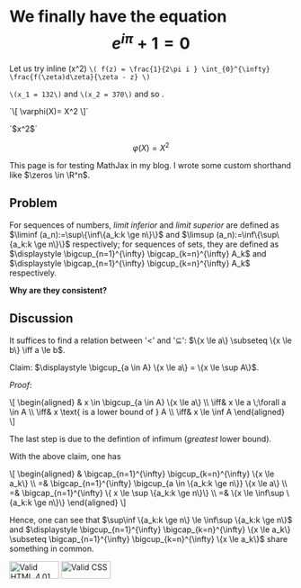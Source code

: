 <script type="text/javascript" async
  src="https://cdnjs.cloudflare.com/ajax/libs/mathjax/2.7.5/MathJax.js?config=TeX-MML-AM_CHTML">
</script>

# We finally have the equation $$e^{i\pi} + 1 = 0$$
Let us try inline \(x^2\) 
`\( f(z) = \frac{1}{2\pi i } \int_{0}^{\infty} \frac{f(\zeta)d\zeta}{\zeta - z} \)`

 `\(x_1 = 132\)` and `\(x_2 = 370\)` and so .
 
 <p>
`\[ \varphi(X)= X^2 \]`
</p>
`$x^2$`

$$  \varphi(X)= X^2 $$






<p>This page is for testing MathJax in my blog.  I wrote some custom
shorthand like $\zeros \in \R^n$.</p>

<h2>Problem</h2>

<p>For sequences of numbers, <em>limit inferior</em> and <em>limit
superior</em> are defined as $\liminf (a_n):=\sup\{\inf\{a_k:k \ge
n\}\}$ and $\limsup (a_n):=\inf\{\sup\{a_k:k \ge n\}\}$ respectively;
for sequences of sets, they are defined as $\displaystyle
\bigcup_{n=1}^{\infty} \bigcap_{k=n}^{\infty} A_k$ and $\displaystyle
\bigcap_{n=1}^{\infty} \bigcup_{k=n}^{\infty} A_k$ respectively.</p>

<p><strong>Why are they consistent?</strong></p>

<h2>Discussion</h2>

<p>It suffices to find a relation between '&lt;' and '&sube;': $\{x
\le a\} \subseteq \{x \le b\} \iff a \le b$.</p>

<p>Claim: $\displaystyle \bigcup_{a \in A} \{x \le a\} = \{x \le \sup
A\}$.</p>

<p><em>Proof</em>:</p>

<div class="myeqn">
\[
  \begin{aligned}
    & x \in \bigcup_{a \in A} \{x \le a\} \\
    \iff& x \le a \;\forall a \in A \\
    \iff& x \text{ is a lower bound of } A \\
    \iff& x \le \inf A
  \end{aligned}
\]
</div>

<p>The last step is due to the defintion of infimum (<em>greatest</em>
lower bound).</p>

<p>With the above claim, one has</p>

<div class="myeqn">
\[
  \begin{aligned}
    & \bigcap_{n=1}^{\infty} \bigcup_{k=n}^{\infty} \{x \le a_k\} \\
    =& \bigcap_{n=1}^{\infty} \bigcup_{a \in \{a_k:k \ge n\}} \{x \le a\} \\
    =& \bigcap_{n=1}^{\infty} \{ x \le \sup \{a_k:k \ge n\}\} \\
    =& \{x \le \inf\sup \{a_k:k \ge n\}\}
  \end{aligned}
\]
</div>

<p>Hence, one can see that $\sup\inf \{a_k:k \ge n\} \le \inf\sup
\{a_k:k \ge n\}$ and $\displaystyle \bigcup_{n=1}^{\infty}
\bigcap_{k=n}^{\infty} \{x \le a_k\} \subseteq \bigcap_{n=1}^{\infty}
\bigcup_{k=n}^{\infty} \{x \le a_k\}$ share something in common.</p>

<p>
<a href="//validator.w3.org/check?uri=referer"><img
  src="/images/valid-html401.png" alt="Valid HTML 4.01 Strict"
  height="31" width="88"></a>
<a href="//jigsaw.w3.org/css-validator/check/referer"><img
  src="/images/valid-css.png" alt="Valid CSS" height="31" width="88">
</a></p>
